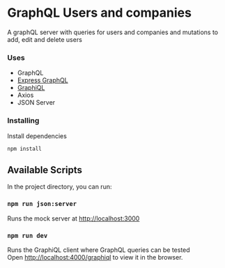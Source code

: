 # GraphQL Users and companies

A graphQL server with queries for users and companies and mutations to add, edit and delete users

### Uses

- GraphQL
- [Express GraphQL](https://github.com/graphql/express-graphql)
- [GraphiQL](https://github.com/graphql/graphiql)
- Axios
- JSON Server

### Installing

Install dependencies

```
npm install
```

## Available Scripts

In the project directory, you can run:

### `npm run json:server`

Runs the mock server at [http://localhost:3000](http://localhost:3000)

### `npm run dev`

Runs the GraphiQL client where GraphQL queries can be tested<br>
Open [http://localhost:4000/graphiql](http://localhost:4000/graphiql) to view it in the browser.

